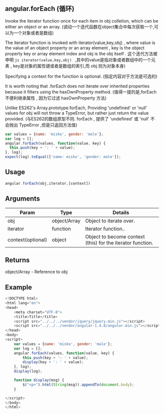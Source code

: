 ## angular.forEach (循环)

Invoke the iterator function once for each item in obj colletion, which can be either an object or an array.
(调动一个迭代函数在object集合中每次获取一个,可以为一个对象或者是数组)

The iterator function is invoked with iterator(value,key,obj) , where value is the value of an object property or an array element , key is the object property key or array element index and obj is the obj itself . 
这个迭代方法被申明 ```js iterator(value,key,obj) ``` ,其中的value是指对象或者数组中的一个元素 , key是对象的属性键或者是数组的索引,而 obj 则为对象本身)

Specifying a context for the function is optional.
(指定内容对于方法是可选的)

It is worth noting that .forEach does not iterate over inherited properties because it filters using the hasOwnProperty method.
(值得一提的是,forEach不便利继承属性 , 因为它过滤 hasOwnProperty 方法)

Unlike ES262's Array.prototype.forEach, Providing 'undefined' or 'null' values for obj will not throw a TypeError, but rather just return the value provided.
(与ES262的数组原型不同. forEach , 提供了 'undefined' 或 'null' 不会抛出 TypeError ,但是只返回方法值)

```js
var values = {name: 'misko', gender: 'male'};
var log = [];
angular.forEach(values, function(value, key) {
  this.push(key + ': ' + value);
}, log);
expect(log).toEqual(['name: misko', 'gender: male']);
```

## Usage
```js
angular.forEach(obj,iterator,[context])
```

## Arguments
|Param|Type|Details|
|-----|----|-------|
|obj|object/Array|Object to iterate over.|
|iterator|function|Iterator function..|
|context(optional)|object|Object to become context (this) for the iterator function.|

## Returns
object/Array - Reference to obj

## Example
```js
<!DOCTYPE html>
<html lang="en">
<head>
    <meta charset="UTF-8">
    <title>Title</title>
    <script src="../../../vendor/jquery/jquery.min.js"></script>
    <script src="../../../vendor/angular-1.4.8/angular.min.js"></script>
</head>
<body>
<script>
    var values = {name: 'misko', gender: 'male'};
    var log = [];
    angular.forEach(values, function(value, key) {
        this.push(key + ': ' + value);
        display(key + ': ' + value);
    }, log);
    display(log);

    function display(msg) {
        $("<p>").html(String(msg)).appendTo(document.body);
    }

</script>
</body>
</html>
```
